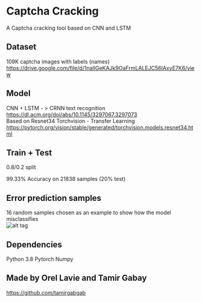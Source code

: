 # Captcha Cracking

A Captcha cracking tool based on CNN and LSTM


## Dataset
109K captcha images with labels (names) <br>
<a> https://drive.google.com/file/d/1nalIGeKAJk9OaFrmLALEJC56lAxyE7K6/view </a>

## Model
CNN + LSTM - > CRNN text recognition <br>
<a> https://dl.acm.org/doi/abs/10.1145/3297067.3297073 </a>
<br>
Based on Resnet34 Torchvision - Transfer Learning <br>
<a> https://pytorch.org/vision/stable/generated/torchvision.models.resnet34.html </a>

## Train + Test
0.8/0.2 split <br>

99.33% Accuracy on 21838 samples (20% test)

## Error prediction samples
16 random samples chosen as an example to show how the model misclassifies <br>
![alt tag](https://github.com/orel1212/MyWorks/blob/main/Deep%20Learning/CaptchaCracking/captcha_errors.JPG)

## Dependencies
Python 3.8
Pytorch
Numpy

## Made by Orel Lavie and Tamir Gabay
<a> https://github.com/tamirgabgab </a>
